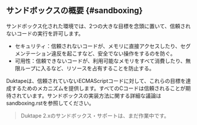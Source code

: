 ## サンドボックスの概要 {#sandboxing}

サンドボックス化された環境では、2つの大きな目標を念頭に置いて、信頼されないコードの実行を許可します。

- セキュリティ：信頼されないコードが、メモリに直接アクセスしたり、セグメンテーション違反を起こすなど、安全でない操作をするのを防ぐ。
- 可用性：信頼できないコードが、利用可能なメモリをすべて消費したり、無限ループに入るなど、リソースを占有することを防止する。

Duktapeは、信頼されていないECMAScriptコードに対して、これらの目標を達成するためのメカニズムを提供します。すべてのCコードは信頼されることが期待されています。サンドボックスの実装方法に関する詳細な議論はsandboxing.rstを参照してください。

> Duktape 2.xのサンドボックス・サポートは、まだ作業中です。

